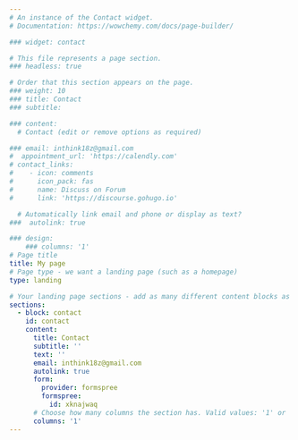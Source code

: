 ```yaml
---
# An instance of the Contact widget.
# Documentation: https://wowchemy.com/docs/page-builder/

### widget: contact

# This file represents a page section.
### headless: true

# Order that this section appears on the page.
### weight: 10
### title: Contact
### subtitle:

### content:
  # Contact (edit or remove options as required)

### email: inthink18z@gmail.com
#  appointment_url: 'https://calendly.com'
# contact_links:
#    - icon: comments
#      icon_pack: fas
#      name: Discuss on Forum
#      link: 'https://discourse.gohugo.io'

  # Automatically link email and phone or display as text?
###  autolink: true

### design:
    ### columns: '1'
# Page title
title: My page
# Page type - we want a landing page (such as a homepage)
type: landing

# Your landing page sections - add as many different content blocks as you like
sections:
  - block: contact
    id: contact
    content:
      title: Contact
      subtitle: ''
      text: ''
      email: inthink18z@gmail.com
      autolink: true
      form:
        provider: formspree
        formspree:
          id: xknajwaq
      # Choose how many columns the section has. Valid values: '1' or '2'.
      columns: '1'
---
```

